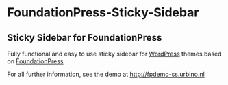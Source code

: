 # FoundationPress-Sticky-Sidebar
## Sticky Sidebar for FoundationPress

Fully functional and easy to use sticky sidebar for [WordPress](https://wordpress.org/) themes based on [FoundationPress](https://foundationpress.olefredrik.com/)

For all further information, see the demo at http://fpdemo-ss.urbino.nl
